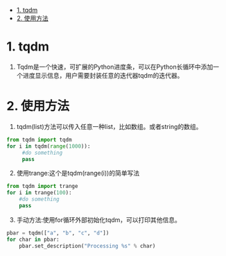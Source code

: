 <!-- TOC -->

- [1. tqdm](#1-tqdm)
- [2. 使用方法](#2-使用方法)

<!-- /TOC -->

# 1. tqdm
1. Tqdm是一个快速，可扩展的Python进度条，可以在Python长循环中添加一个进度显示信息，用户需要封装任意的迭代器tqdm的迭代器。

# 2. 使用方法
1. tqdm(list)方法可以传入任意一种list，比如数组。或者string的数组。
```python
from tqdm import tqdm
for i in tqdm(range(1000)):  
     #do something
     pass  
```
2. 使用trange:这个是tqdm(range(i))的简单写法
```python
from tqdm import trange
for i in trange(100):
    #do something
    pass
```
3. 手动方法:使用for循环外部初始化tqdm，可以打印其他信息。
```python
pbar = tqdm(["a", "b", "c", "d"])
for char in pbar:
    pbar.set_description("Processing %s" % char)
```